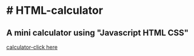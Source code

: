 <h1># HTML-calculator</h1>

<h2>A mini calculator using "Javascript HTML CSS"</h2>

<a href="https://loquacious-bonbon-9511fa.netlify.app/">calculator-click here</a>
